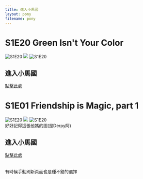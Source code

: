 ```yaml
---
title: 進入小馬國
layout: pony
filename: pony
--- 
```

# S1E20 Green Isn't Your Color
![S1E20](https://static.wikia.nocookie.net/mlp/images/9/9f/Fluttershy_happy_S1E20.png)
![](https://static.wikia.nocookie.net/mlp/images/4/42/Pinkie_Pie_eating_an_apple_S1E20.gif)
![S1E20](https://static.wikia.nocookie.net/mlp/images/5/50/Ponies_don%27t_like_Fluttershy%27s_performance_S01E20.png)
## 進入小馬國
[點擊此處](https://hdx3.blogspot.com/2012/03/my-little-pony-friendship-is-magic_21.html)

# S1E01 Friendship is Magic, part 1
![S1E20](https://static.wikia.nocookie.net/mlp/images/b/b5/Opening_Book_S01E01.png)
![](https://static.wikia.nocookie.net/mlp/images/3/32/Twilight_hot2_S01E01.png)
![S1E20](https://static.wikia.nocookie.net/mlp/images/2/28/Pinkie_Pie_excited_S01E01.png)<br>
好好記得這張他媽的圖(是Derpy阿)

## 進入小馬國
[點擊此處](https://hdx3.blogspot.com/2011/11/my-little-pony-friendship-is-magic_2.html)
<br>
<br>
<br>
有時候手動刷新頁面也是種不錯的選擇
